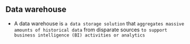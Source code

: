 ## Data warehouse

- A data warehouse is `a data storage solution` that `aggregates massive amounts of historical data` from disparate sources `to support business intelligence (BI) activities or analytics`
